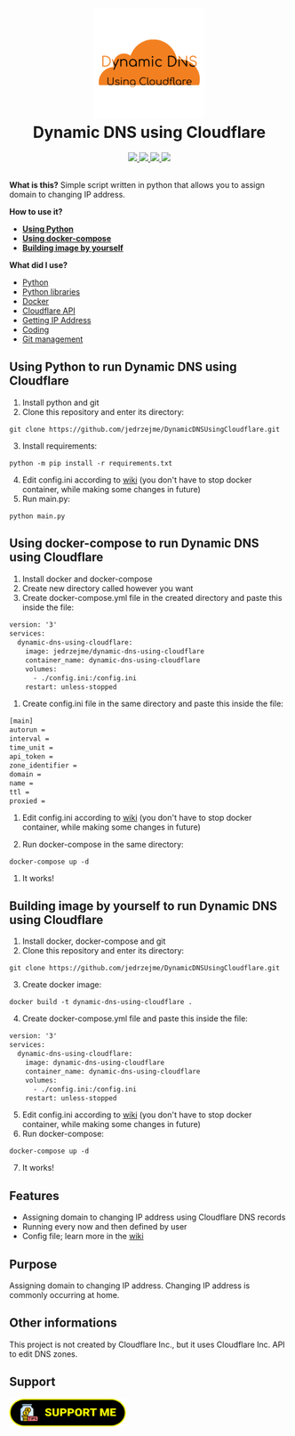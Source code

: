 <h1 align = 'center'>
    <img 
        src = '/assets/icon.png' 
        height = '200' 
        width = '200' 
        alt = 'Icon' 
    />
    <br>
    Dynamic DNS using Cloudflare
    <br>
</h1>

<div align = 'center'>
    <a href = 'https://github.com/jedrzejme/DynamicDNSUsingCloudflare/'>
        <img src = 'https://img.shields.io/github/stars/jedrzejme/DynamicDNSUsingCloudflare?style=for-the-badge&color=%23cfb002'/>
    </a>
    <a href = 'https://github.com/jedrzejme/DynamicDNSUsingCloudflare/tags'>
        <img src = 'https://img.shields.io/github/v/tag/jedrzejme/DynamicDNSUsingCloudflare?style=for-the-badge&label=version'/>
    </a>
    <a href = 'https://github.com/jedrzejme/DynamicDNSUsingCloudflare/issues'>
        <img src = 'https://img.shields.io/github/issues/jedrzejme/DynamicDNSUsingCloudflare?style=for-the-badge&color=%23ff6f00'/>
    </a>
    <a href = 'https://github.com/jedrzejme/DynamicDNSUsingCloudflare/pulls'>
        <img src = 'https://img.shields.io/github/issues-pr/jedrzejme/DynamicDNSUsingCloudflare?style=for-the-badge'/>
    </a>
</div>

<br>

**What is this?** Simple script written in python that allows you to assign domain to changing IP address.

**How to use it?**
* [**Using Python**](#using-python-to-run-dynamic-dns-using-cloudflare)
* [**Using docker-compose**](#using-docker-compose-to-run-dynamic-dns-using-cloudflare)
* [**Building image by yourself**](#building-image-by-yourself-to-run-dynamic-dns-using-cloudflare)

**What did I use?**
* [Python](https://www.python.org/)
* [Python libraries](/requirements.txt)
* [Docker](https://www.docker.com/)
* [Cloudflare API](https://developers.cloudflare.com/api/)
* [Getting IP Address](https://www.ipify.org/)
* [Coding](https://code.visualstudio.com/)
* [Git management](https://desktop.github.com/)

## Using Python to run Dynamic DNS using Cloudflare
1) Install python and git
2) Clone this repository and enter its directory:
```
git clone https://github.com/jedrzejme/DynamicDNSUsingCloudflare.git
```
3) Install requirements:
```
python -m pip install -r requirements.txt
```
4) Edit config.ini according to [wiki](https://github.com/jedrzejme/DynamicDNSUsingCloudflare/wiki/Config-File) (you don't have to stop docker container, while making some changes in future)
5) Run main.py:
```
python main.py
```

## Using docker-compose to run Dynamic DNS using Cloudflare
1) Install docker and docker-compose
2) Create new directory called however you want
3) Create docker-compose.yml file in the created directory and paste this inside the file:
```
version: '3'
services:
  dynamic-dns-using-cloudflare:
    image: jedrzejme/dynamic-dns-using-cloudflare
    container_name: dynamic-dns-using-cloudflare
    volumes:
      - ./config.ini:/config.ini
    restart: unless-stopped
```
1) Create config.ini file in the same directory and paste this inside the file:
```
[main]
autorun = 
interval = 
time_unit = 
api_token = 
zone_identifier = 
domain = 
name = 
ttl = 
proxied = 
```
1) Edit config.ini according to [wiki](https://github.com/jedrzejme/DynamicDNSUsingCloudflare/wiki/Config-File) (you don't have to stop docker container, while making some changes in future)

2) Run docker-compose in the same directory:
```
docker-compose up -d
```
1) It works!

## Building image by yourself to run Dynamic DNS using Cloudflare
1) Install docker, docker-compose and git
2) Clone this repository and enter its directory:
```
git clone https://github.com/jedrzejme/DynamicDNSUsingCloudflare.git
```
3) Create docker image:
```
docker build -t dynamic-dns-using-cloudflare .
```
4) Create docker-compose.yml file and paste this inside the file:
```
version: '3'
services:
  dynamic-dns-using-cloudflare:
    image: dynamic-dns-using-cloudflare
    container_name: dynamic-dns-using-cloudflare
    volumes:
      - ./config.ini:/config.ini
    restart: unless-stopped
```
5) Edit config.ini according to [wiki](https://github.com/jedrzejme/DynamicDNSUsingCloudflare/wiki/Config-File) (you don't have to stop docker container, while making some changes in future)
6) Run docker-compose:
```
docker-compose up -d
```
7) It works!

## Features
* Assigning domain to changing IP address using Cloudflare DNS records
* Running every now and then defined by user
* Config file; learn more in the [wiki](https://github.com/jedrzejme/DynamicDNSUsingCloudflare/wiki/Config-File)

## Purpose
Assigning domain to changing IP address. Changing IP address is commonly occurring at home.

## Other informations
This project is not created by Cloudflare Inc., but it uses Cloudflare Inc. API to edit DNS zones.

## Support
<p><a href="https://support.jedrzej.me/" target="_blank"> <img align="left" src="https://raw.githubusercontent.com/jedrzejme/jedrzejme/main/assets/supportme.svg" height="50" width="210" alt="jedrzejme" /></a></p>